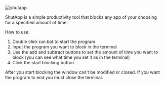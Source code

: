![shutapp](https://github.com/Haj02/ShutApp/assets/89282320/9c0e1777-d87e-4c38-aea7-bb00803d1838)

ShutApp is a simple productivity tool that blocks any app of your choosing for a specified amount of time.

How to use:
1. Double click run.bat to start the program
2. Input the program you want to block in the terminal
3. Use the add and subtract buttons to set the amount of time you want to block (you can see what time you set it as in the terminal)
4. Click the start blocking button

After you start blocking the window can't be modified or closed.
If you want the program to end you must close the terminal.
